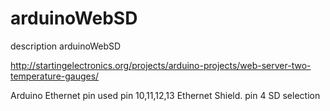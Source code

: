 # arduinoWebSD
description arduinoWebSD

http://startingelectronics.org/projects/arduino-projects/web-server-two-temperature-gauges/

Arduino Ethernet pin used
pin 10,11,12,13 Ethernet Shield.
pin 4 SD selection
